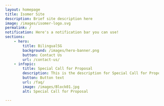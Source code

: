 ```yaml
---
layout: homepage
title: Isomer Site
description: Brief site description here
image: /images/isomer-logo.svg
permalink: /
notification: Here's a notification bar you can use!
sections:
    - hero:
        title: BilingualSG
        background: /images/hero-banner.png
        button: Contact Us
        url: /contact-us/
    - infopic:
        title: Special Call for Proposal
        description: This is the description for Special Call for Proposal
        button: Button text
        url: /faq/
        image: /images/Block01.jpg
        alt: Special Call for Proposal
     
---
```

